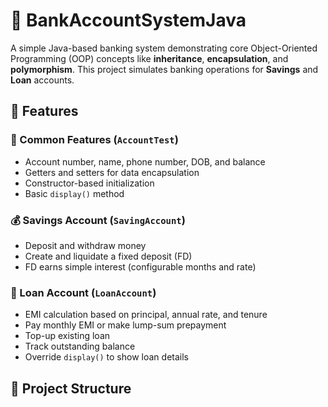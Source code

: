 # 🏦 BankAccountSystemJava

A simple Java-based banking system demonstrating core Object-Oriented Programming (OOP) concepts like **inheritance**, **encapsulation**, and **polymorphism**. This project simulates banking operations for **Savings** and **Loan** accounts.

## 📌 Features

### 🔐 Common Features (`AccountTest`)
- Account number, name, phone number, DOB, and balance
- Getters and setters for data encapsulation
- Constructor-based initialization
- Basic `display()` method

### 💰 Savings Account (`SavingAccount`)
- Deposit and withdraw money
- Create and liquidate a fixed deposit (FD)
- FD earns simple interest (configurable months and rate)

### 🧾 Loan Account (`LoanAccount`)
- EMI calculation based on principal, annual rate, and tenure
- Pay monthly EMI or make lump-sum prepayment
- Top-up existing loan
- Track outstanding balance
- Override `display()` to show loan details

## 🧱 Project Structure

